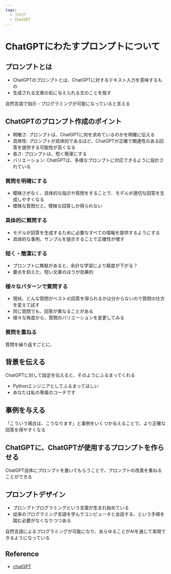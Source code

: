 ```yaml
---
tags:
  - ブログ
  - ChatGPT
---
```


# ChatGPTにわたすプロンプトについて

## プロンプトとは

- ChatGPTのプロンプトとは、ChatGPTに対するテキスト入力を意味するもの
- 生成される文章の前に与えられる文のことを指す

自然言語で指示・プログラミングが可能になっていると言える

## ChatGPTのプロンプト作成のポイント

- 明確さ: プロンプトは、ChatGPTに何を求めているのかを明確に伝える
- 具体性: プロンプトが具体的であるほど、ChatGPTが正確で関連性のある回答を提供する可能性が高くなる
- 長さ: プロンプトは、短く簡潔にする
- バリエーション: ChatGPTは、多様なプロンプトに対応できるように設計されている

### 質問を明確にする

- 曖昧さがなく、具体的な指示や質問をすることで、モデルが適切な回答を生成しやすくなる
- 曖昧な質問だと、曖昧な回答しか得られない

### 具体的に質問する

- モデルが回答を生成するために必要なすべての情報を提供するようにする
- 具体的な事例、サンプルを提示することで正確性が増す

### 短く・簡潔にする

- プロンプトに無駄があると、余計な学習により精度が下がる？
- 要点を抑えた、短い文章のほうが効果的

### 様々なパターンで質問する

- 現状、どんな質問がベストの回答を得られるかは分からないので質問の仕方を変えて試す
- 同じ質問でも、回答が異なることがある
- 様々な角度から、質問のバリエーションを変更してみる

### 質問を重ねる

質問を繰り返すごとに、

## 背景を伝える

ChatGPTに対して設定を伝えると、そのようにふるまってくれる

- Pythonエンジニアとしてふるまってほしい
- あなたは私の専属のコーチです

## 事例を与える

「こういう場合は、こうなります」と事例をいくつか与えることで、より正確な回答を得やすくなる

## ChatGPTに、ChatGPTが使用するプロンプトを作らせる

ChatGPT自体にプロンプトを書いてもらうことで、プロンプトの改善を重ねることができる


## プロンプトデザイン
- プロンプトプログラミングという言葉が生まれ始めている
- 従来のプログラミング言語を学んでコンピュータと会話する、という手順を踏む必要がなくなりつつある

自然言語によるプログラミングが可能になり、あらゆることがAIを通じて実現できるようになっている

## Reference
- [chatGPT](https://chat.openai.com/chat)